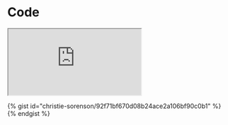 # Code
[](codepen://csorenson/GZyYja?height=800&theme=0&defaultTab=html)

[](https://jsfiddle.net/christieCA/s8t7p0qz/#tabs=html,result)
<iframe src="https://codp.in/e/MjQ3OTg0"></iframe>

[](https://codp.in/e/MjQ3OTg0)

{% gist id="christie-sorenson/92f71bf670d08b24ace2a106bf90c0b1" %} {% endgist %}

